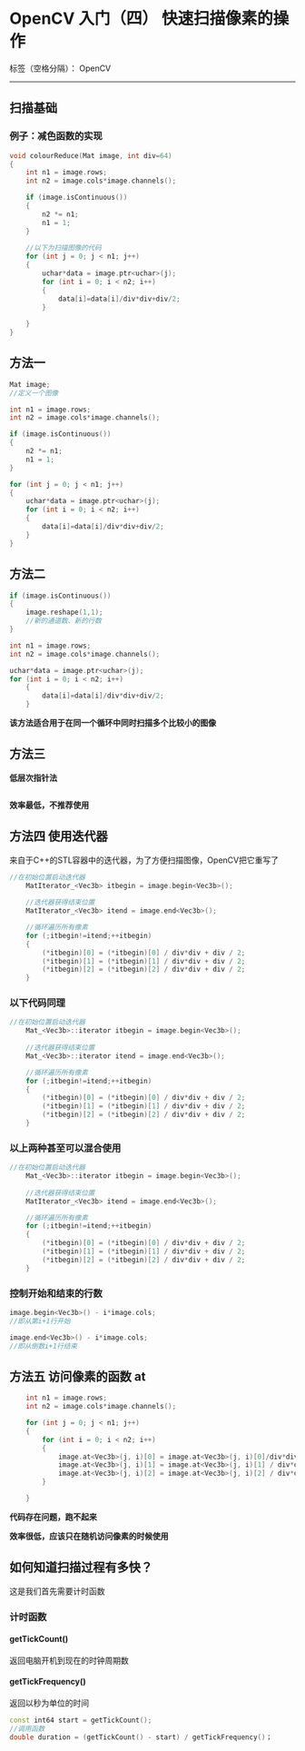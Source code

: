 ﻿# OpenCV 入门（四） 快速扫描像素的操作

标签（空格分隔）： OpenCV

---

## 扫描基础
### 例子：减色函数的实现
```c++
void colourReduce(Mat image, int div=64)
{
	int n1 = image.rows;
	int n2 = image.cols*image.channels();

	if (image.isContinuous())
	{
		n2 *= n1;
		n1 = 1;
	}
    
    //以下为扫描图像的代码
	for (int j = 0; j < n1; j++)
	{
		uchar*data = image.ptr<uchar>(j);
		for (int i = 0; i < n2; i++)
		{
			data[i]=data[i]/div*div+div/2;
		}
		
	}
}
```

## 方法一
```c++
Mat image;
//定义一个图像

int n1 = image.rows;
int n2 = image.cols*image.channels();

if (image.isContinuous())
{
    n2 *= n1;
	n1 = 1;
}

for (int j = 0; j < n1; j++)
{
    uchar*data = image.ptr<uchar>(j);
	for (int i = 0; i < n2; i++)
	{
		data[i]=data[i]/div*div+div/2;
	}
}	
```

## 方法二
```c++
if (image.isContinuous())
{
    image.reshape(1,1);
    //新的通道数、新的行数
}

int n1 = image.rows;
int n2 = image.cols*image.channels();

uchar*data = image.ptr<uchar>(j);
for (int i = 0; i < n2; i++)
	{
		data[i]=data[i]/div*div+div/2;
	}
```

**该方法适合用于在同一个循环中同时扫描多个比较小的图像**

## 方法三
**低层次指针法**

```c++

```

**效率最低，不推荐使用**

## 方法四 使用迭代器

来自于C++的STL容器中的迭代器，为了方便扫描图像，OpenCV把它重写了
```c++
//在初始位置启动迭代器
	MatIterator_<Vec3b> itbegin = image.begin<Vec3b>();
	
	//迭代器获得结束位置
	MatIterator_<Vec3b> itend = image.end<Vec3b>();

	//循环遍历所有像素
	for (;itbegin!=itend;++itbegin)
	{
		(*itbegin)[0] = (*itbegin)[0] / div*div + div / 2;
		(*itbegin)[1] = (*itbegin)[1] / div*div + div / 2;
		(*itbegin)[2] = (*itbegin)[2] / div*div + div / 2;
	}
```

### 以下代码同理
```c++
//在初始位置启动迭代器
	Mat_<Vec3b>::iterator itbegin = image.begin<Vec3b>();
	
	//迭代器获得结束位置
	Mat_<Vec3b>::iterator itend = image.end<Vec3b>();

	//循环遍历所有像素
	for (;itbegin!=itend;++itbegin)
	{
		(*itbegin)[0] = (*itbegin)[0] / div*div + div / 2;
		(*itbegin)[1] = (*itbegin)[1] / div*div + div / 2;
		(*itbegin)[2] = (*itbegin)[2] / div*div + div / 2;
	}
```

### 以上两种甚至可以混合使用
```c++
//在初始位置启动迭代器
	Mat_<Vec3b>::iterator itbegin = image.begin<Vec3b>();
	
	//迭代器获得结束位置
	MatIterator_<Vec3b> itend = image.end<Vec3b>();

	//循环遍历所有像素
	for (;itbegin!=itend;++itbegin)
	{
		(*itbegin)[0] = (*itbegin)[0] / div*div + div / 2;
		(*itbegin)[1] = (*itbegin)[1] / div*div + div / 2;
		(*itbegin)[2] = (*itbegin)[2] / div*div + div / 2;
	}
```

### 控制开始和结束的行数
```c++
image.begin<Vec3b>() - i*image.cols;
//即从第i+1行开始

image.end<Vec3b>() - i*image.cols;
//即从倒数i+1行结束
```

## 方法五 访问像素的函数 at
```c++
    int n1 = image.rows;
	int n2 = image.cols*image.channels();

	for (int j = 0; j < n1; j++)
	{
		for (int i = 0; i < n2; i++)
		{
			image.at<Vec3b>(j, i)[0] = image.at<Vec3b>(j, i)[0]/div*div + div / 2;
			image.at<Vec3b>(j, i)[1] = image.at<Vec3b>(j, i)[1] / div*div + div / 2;
			image.at<Vec3b>(j, i)[2] = image.at<Vec3b>(j, i)[2] / div*div + div / 2;
		}

	}
```

**代码存在问题，跑不起来**

**效率很低，应该只在随机访问像素的时候使用**

## 如何知道扫描过程有多快？
这是我们首先需要计时函数

### 计时函数 
#### getTickCount()
返回电脑开机到现在的时钟周期数

#### getTickFrequency()
返回以秒为单位的时间
```c++
const int64 start = getTickCount();
//调用函数
double duration = (getTickCount() - start) / getTickFrequency()；
```
